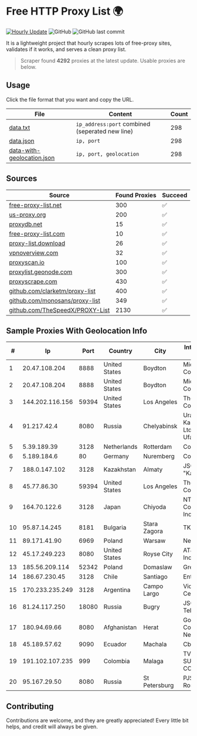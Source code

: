 
# Free HTTP Proxy List 🌍

[![Hourly Update](https://github.com/mertguvencli/http-proxy-list/actions/workflows/main.yml/badge.svg?branch=main)](https://github.com/mertguvencli/http-proxy-list/actions/workflows/main.yml)
![GitHub](https://img.shields.io/github/license/mertguvencli/http-proxy-list)
![GitHub last commit](https://img.shields.io/github/last-commit/mertguvencli/http-proxy-list)

It is a lightweight project that hourly scrapes lots of free-proxy sites, validates if it works, and serves a clean proxy list.


> Scraper found **4292** proxies at the latest update. Usable proxies are below.

## Usage

Click the file format that you want and copy the URL.


|File|Content|Count|
|----|-------|-----|
|[data.txt](https://raw.githubusercontent.com/mertguvencli/http-proxy-list/main/proxy-list/data.txt)|`ip_address:port` combined (seperated new line)|298|
|[data.json](https://raw.githubusercontent.com/mertguvencli/http-proxy-list/main/proxy-list/data.json)|`ip, port`|298|
|[data-with-geolocation.json](https://raw.githubusercontent.com/mertguvencli/http-proxy-list/main/proxy-list/data-with-geolocation.json)|`ip, port, geolocation`|298|

## Sources

|Source|Found Proxies|Succeed|
|------|-------------|-------|
|[free-proxy-list.net](https://free-proxy-list.net)|300|✅|
|[us-proxy.org](https://www.us-proxy.org)|200|✅|
|[proxydb.net](http://proxydb.net)|15|✅|
|[free-proxy-list.com](https://free-proxy-list.com/?page=&port=&type%5B%5D=http&type%5B%5D=https&up_time=0&search=Search)|10|✅|
|[proxy-list.download](https://www.proxy-list.download/HTTP)|26|✅|
|[vpnoverview.com](https://vpnoverview.com/privacy/anonymous-browsing/free-proxy-servers)|32|✅|
|[proxyscan.io](https://www.proxyscan.io)|100|✅|
|[proxylist.geonode.com](https://proxylist.geonode.com/api/proxy-list?limit=300&page=1&sort_by=lastChecked&sort_type=desc&protocols=http,https)|300|✅|
|[proxyscrape.com](https://api.proxyscrape.com/v2/?request=displayproxies&protocol=http&timeout=10000&country=all&ssl=all&anonymity=all)|430|✅|
|[github.com/clarketm/proxy-list](https://raw.githubusercontent.com/clarketm/proxy-list/master/proxy-list-raw.txt)|400|✅|
|[github.com/monosans/proxy-list](https://raw.githubusercontent.com/monosans/proxy-list/main/proxies/http.txt)|349|✅|
|[github.com/TheSpeedX/PROXY-List](https://raw.githubusercontent.com/TheSpeedX/PROXY-List/master/http.txt)|2130|✅|


## Sample Proxies With Geolocation Info

|#|Ip|Port|Country|City|Internet Service Provider|
|-|--|----|-------|----|-------------------------|
|1|20.47.108.204|8888|United States|Boydton|Microsoft Corporation|
|2|20.47.108.204|8888|United States|Boydton|Microsoft Corporation|
|3|144.202.116.156|59394|United States|Los Angeles|The Constant Company|
|4|91.217.42.4|8080|Russia|Chelyabinsk|Uralskie Kabelnye Seti Ltd. Verkhny Ufaley|
|5|5.39.189.39|3128|Netherlands|Rotterdam|ColoCenter b.v.|
|6|5.189.184.6|80|Germany|Nuremberg|Contabo GmbH|
|7|188.0.147.102|3128|Kazakhstan|Almaty|JSC "KazTransCom"|
|8|45.77.86.30|59394|United States|Los Angeles|The Constant Company|
|9|164.70.122.6|3128|Japan|Chiyoda|NTT PC Communications, Inc.|
|10|95.87.14.245|8181|Bulgaria|Stara Zagora|TK-SZ|
|11|89.171.41.90|6969|Poland|Warsaw|Netia SA|
|12|45.17.249.223|8080|United States|Royse City|AT&T Services, Inc.|
|13|185.56.209.114|52342|Poland|Domaslaw|GreenLan|
|14|186.67.230.45|3128|Chile|Santiago|Entel Chile S.A.|
|15|170.233.235.249|3128|Argentina|Campo Largo|Video Vision Centro S.A.|
|16|81.24.117.250|18080|Russia|Bugry|JSC "Severen-Telecom"|
|17|180.94.69.66|8080|Afghanistan|Herat|Government Communications Network|
|18|45.189.57.62|9090|Ecuador|Machala|Cbvision S.A.|
|19|191.102.107.235|999|Colombia|Malaga|TV AZTECA SUCURSAL COLOMBIA|
|20|95.167.29.50|8080|Russia|St Petersburg|PJSC Rostelecom|



## Contributing

Contributions are welcome, and they are greatly appreciated! Every
little bit helps, and credit will always be given.

